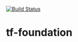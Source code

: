 [![Build Status](https://travis-ci.org/VEBERArnaudAWS/tf-foundation.svg?branch=master)](https://travis-ci.org/VEBERArnaudAWS/tf-foundation)

# tf-foundation
